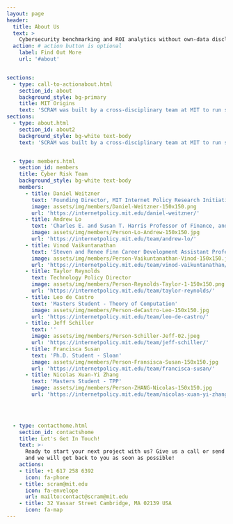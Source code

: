 ```yaml
---
layout: page
header:
  title: About Us
  text: >
    Cybersecurity benchmarking and ROI analytics without own-data disclosure
  action: # action button is optional
    label: Find Out More
    url: '#about'


sections:
  - type: call-to-actionabout.html
    section_id: about
    background_style: bg-primary
    title: MIT Origins
    text: 'SCRAM was built by a cross-disciplinary team at MIT to run secure and private computations'
sections:
  - type: about.html
    section_id: about2
    background_style: bg-white text-body
    text: 'SCRAM was built by a cross-disciplinary team at MIT to run secure and private computations'


  - type: members.html
    section_id: members
    title: Cyber Risk Team
    background_style: bg-white text-body
    members:
      - title: Daniel Weitzner
        text: 'Founding Director, MIT Internet Policy Research Initiative (IPRI)'
        image: assets/img/members/Daniel-Weitzner-150x150.png
        url: 'https://internetpolicy.mit.edu/daniel-weitzner/'
      - title: Andrew Lo
        text: 'Charles E. and Susan T. Harris Professor of Finance, and the Director of the Laboratory for Financial Engineering'
        image: assets/img/members/Person-Lo-Andrew-150x150.jpg
        url: 'https://internetpolicy.mit.edu/team/andrew-lo/'
      - title: Vinod Vaikuntanathan
        text: 'Steven and Renee Finn Career Development Assistant Professor of Computer Science'
        image: assets/img/members/Person-Vaikuntanathan-Vinod-150x150.jpg
        url: 'https://internetpolicy.mit.edu/team/vinod-vaikuntanathan/'
      - title: Taylor Reynolds
        text: Technology Policy Director
        image: assets/img/members/Person-Reynolds-Taylor-1-150x150.png
        url: 'https://internetpolicy.mit.edu/team/taylor-reynolds/'
      - title: Leo de Castro
        text: 'Masters Student - Theory of Computation'
        image: assets/img/members/Person-deCastro-Leo-150x150.jpg
        url: 'https://internetpolicy.mit.edu/team/leo-de-castro/'
      - title: Jeff Schiller
        text: ''
        image: assets/img/members/Person-Schiller-Jeff-02.jpeg
        url: 'https://internetpolicy.mit.edu/team/jeff-schiller/'
      - title: Francisca Susan
        text: 'Ph.D. Student - Sloan'
        image: assets/img/members/Person-Fransisca-Susan-150x150.jpg
        url: 'https://internetpolicy.mit.edu/team/francisca-susan/'
      - title: Nicolas Xuan-Yi Zhang
        text: 'Masters Student - TPP'
        image: assets/img/members/Person-ZHANG-Nicolas-150x150.jpg
        url: 'https://internetpolicy.mit.edu/team/nicolas-xuan-yi-zhang/'


 

  - type: contacthome.html
    section_id: contactshome
    title: Let's Get In Touch!
    text: >-
      Ready to start your next project with us? Give us a call or send us an email
      and we will get back to you as soon as possible!
    actions:
    - title: +1 617 258 6392
      icon: fa-phone
    - title: scram@mit.edu
      icon: fa-envelope
      url: mailto:contact@scram@mit.edu
    - title: 32 Vassar Street Cambridge, MA 02139 USA
      icon: fa-map
---
```

